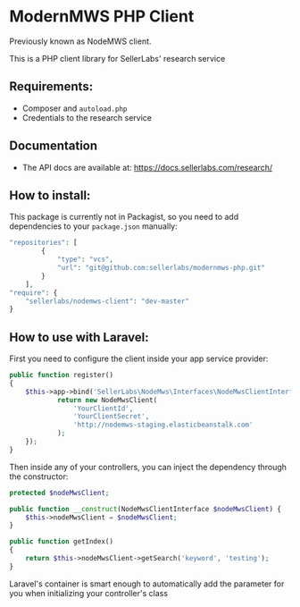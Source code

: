 # ModernMWS PHP Client

Previously known as NodeMWS client.

This is a PHP client library for SellerLabs' research service

## Requirements:

- Composer and `autoload.php`
- Credentials to the research service

## Documentation

- The API docs are available at: https://docs.sellerlabs.com/research/

## How to install:

This package is currently not in Packagist, so you need to add dependencies 
to your `package.json` manually:

```php
"repositories": [
        {
            "type": "vcs",
            "url": "git@github.com:sellerlabs/modernmws-php.git"
        }
    ],
"require": {
    "sellerlabs/nodemws-client": "dev-master"
}
```

## How to use with Laravel:

First you need to configure the client inside your app service provider:

```php
public function register()
{
	$this->app->bind('SellerLabs\NodeMws\Interfaces\NodeMwsClientInterface', function () {
            return new NodeMwsClient(
            	'YourClientId',
            	'YourClientSecret',
            	'http://nodemws-staging.elasticbeanstalk.com'
            );
    });
}
```

Then inside any of your controllers, you can inject the dependency through the constructor:

```php
protected $nodeMwsClient;

public function __construct(NodeMwsClientInterface $nodeMwsClient) {
	$this->nodeMwsClient = $nodeMwsClient;
}

public function getIndex()
{
	return $this->nodeMwsClient->getSearch('keyword', 'testing');
}
```

Laravel's container is smart enough to automatically add the parameter for you when initializing your controller's class

